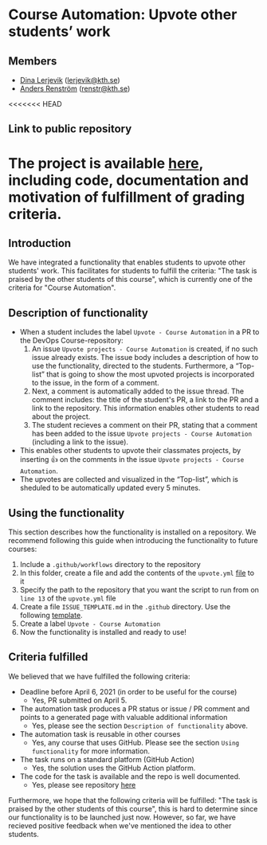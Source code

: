 # Course Automation: Upvote other students’ work
 
## Members

- [Dina Lerjevik](https://github.com/dmariel) (lerjevik@kth.se)
- [Anders Renström](https://github.com/Renstrom) (renstr@kth.se)
 
<<<<<<< HEAD
## Link to public repository
 
The project is available [here](https://github.com/dmariel/upvote-action), including code, documentation and motivation of fulfillment of grading criteria.
=======
## Introduction
 
We have integrated a functionality that enables students to upvote other students' work. This facilitates for students to fulfill the criteria: "The task is praised by the other students of this course", which is currently one of the criteria for "Course Automation".
 
## Description of functionality
 
* When a student includes the label `Upvote - Course Automation` in a PR to the DevOps Course-repository:
  1. An issue `Upvote projects - Course Automation` is created, if no such issue already exists. The issue body includes a description of how to use the functionality, directed to the students. Furthermore, a “Top-list” that is going to show the most upvoted projects is incorporated to the issue, in the form of a comment.
  2. Next, a comment is automatically added to the issue thread. The comment includes: the title of the student's PR, a link to the PR and a link to the repository. This information enables other students to read about the project.
  3. The student recieves a comment on their PR, stating that a comment has been added to the issue `Upvote projects - Course Automation` (including a link to the issue).
* This enables other students to upvote their classmates projects, by inserting :thumbsup: on the comments in the issue `Upvote projects - Course Automation`.
* The upvotes are collected and visualized in the “Top-list”, which is sheduled to be automatically updated every 5 minutes.

## Using the functionality

This section describes how the functionality is installed on a repository. We recommend following this guide when introducing the functionality to future courses:

1. Include a `.github/workflows` directory to the repository
2. In this folder, create a file and add the contents of the `upvote.yml` [file](https://github.com/dmariel/devops-course/blob/course-automation/.github/workflows/upvote.yml) to it
3. Specify the path to the repository that you want the script to run from on `line 13` of the `upvote.yml` file
4. Create a file `ISSUE_TEMPLATE.md` in the `.github` directory. Use the following [template](https://github.com/dmariel/devops-course/blob/course-automation/.github/ISSUE_TEMPLATE.md).
5. Create a label `Upvote - Course Automation`
6. Now the functionality is installed and ready to use!
 
## Criteria fulfilled 

We believed that we have fulfilled the following criteria:
 
* Deadline before April 6, 2021 (in order to be useful for the course)
    * Yes, PR submitted on April 5.
* The automation task produces a PR status or issue / PR comment and points to a generated page with valuable additional information
    * Yes, please see the section `Description of functionality` above.
* The automation task is reusable in other courses
    * Yes, any course that uses GitHub. Please see the section `Using functionality` for more information.
* The task runs on a standard platform (GitHub Action)
    * Yes, the solution uses the GitHub Action platform.
* The code for the task is available and the repo is well documented.
    * Yes, please see repository [here](https://github.com/dmariel/devops-course/tree/course-automation/contributions/course-automation/lerjevik-renstr)

Furthermore, we hope that the following criteria will be fulfilled: "The task is praised by the other students of this course", this is hard to determine since our functionality is to be launched just now. However, so far, we have recieved positive feedback when we've mentioned the idea to other students.   

